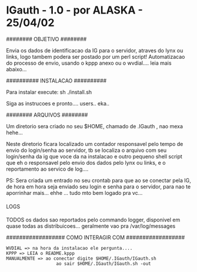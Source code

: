 # IGauth - 1.0 - por ALASKA - 25/04/02 

########
OBJETIVO
########

Envia os dados de identificacao da IG para o servidor,
atraves do lynx ou links, logo tambem podera ser postado
por um perl script!
Automatizacao do processo de envio, usando o kppp anexo ou o wvdial.... leia mais abaixo...

##########
INSTALACAO
##########

Para instalar execute:
sh ./install.sh

Siga as instrucoes e pronto.... users.. eka..

########
ARQUIVOS
########

Um diretorio sera criado no seu $HOME,
chamado de .IGauth , nao mexa hehe...

Neste diretorio ficara localizado um contador responsavel
pelo tempo de envio do login/senha ao servidor, tb se localiza
o arquivo com seu login/senha da ig que voce da na instalacao
e outro pequeno shell script que eh o responsavel pelo envio 
dos dados pelo lynx ou links, e o reportamento ao servico de log....

PS: Sera criada um entrado no seu crontab para que ao se conectar pela IG,
de hora em hora seja enviado seu login e senha para o servidor, para nao te 
aporrinhar mais... ehhe ... tudo mto bem logado pra vc...
 
####
LOGS
####

TODOS os dados sao reportados pelo commando logger, disponivel 
em quase todas as distribuicoes... geralmente vao pra /var/log/messages

##################
COMO INTERAGIR COM
##################

	WVDIAL => na hora da instalacao ele pergunta....
	KPPP => LEIA o README.kppp
	MANUALMENTE => ao conectar digite $HOME/.IGauth/IGauth.sh
                       ao sair $HOME/.IGauth/IGauth.sh -out





